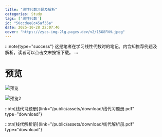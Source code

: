 ```yaml
---
title: "线性代数习题及解析"
categories: Study
tags: ['线性代数']
id: "50ccdee8c45af35a"
date: 2025-10-28 22:07:46
cover: "https://zycs-img-2lg.pages.dev/v2/15G8FNH.jpeg"
---
```


:::note{type="success"}
这是笔者在学习线性代数时的笔记，内含知推荐例题及解析，读者可以点击文末按钮下载。
:::

# 预览

![预览](https://zycs-img-2lg.pages.dev/v2/MFdmwQt.jpeg)

![预览2](https://zycs-img-2lg.pages.dev/v2/PMiiyTE.jpeg)

::btn[线代习题册]{link="/public/assets/download/线代习题册.pdf" type="download"}

::btn[线代解析册]{link="/public/assets/download/线代解析册.pdf" type="download"}